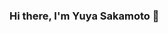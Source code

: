 ### Hi there, I'm Yuya Sakamoto 👋

<!--
**buzimeow/buzimeow** is a ✨ _special_ ✨ repository because its `README.md` (this file) appears on your GitHub profile.

Here are some ideas to get you started:

- 🔭 I’m currently working on improving my programming skills.
- 🌱 I’m currently learning Java,Html+css,Php+mysql & is also planning to learn C language.
- 👯 I’m looking to collaborate on some pretty easy work for now since i'm still a newbie and is still improving.
- 🤔 I’m looking for help with my coding skills because there are still a lot of things i don't understand.
- 💬 Ask me about anything easy or any questions that i could handle with my current knowledge.
- 📫 How to reach me: ...
- 😄 Pronouns: ...he/him
- ⚡ Fun fact: ...failed my university entrance exam by 1 point.
-->
